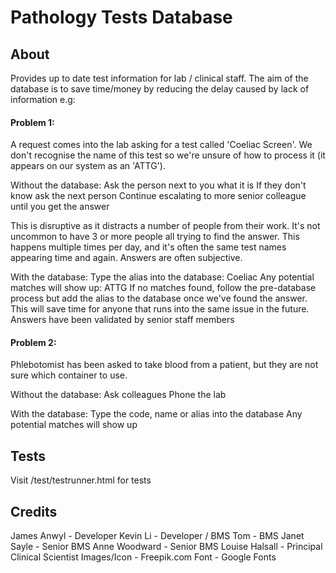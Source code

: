 # Pathology Tests Database

## About
Provides up to date test information for lab / clinical staff. The aim of the database is to save time/money by reducing the delay caused by lack of information e.g:

#### Problem 1:

A request comes into the lab asking for a test called 'Coeliac Screen'. We don't recognise the name of this test so we're unsure of how to process it (it appears on our system as an 'ATTG').

Without the database:
Ask the person next to you what it is
If they don't know ask the next person
Continue escalating to more senior colleague until you get the answer

This is disruptive as it distracts a number of people from their work. It's not uncommon to have 3 or more people all trying to find the answer. This happens multiple times per day, and it's often the same test names appearing time and again. Answers are often subjective.

With the database:
Type the alias into the database: Coeliac
Any potential matches will show up: ATTG
If no matches found, follow the pre-database process but add the alias to the database once we've found the answer. This will save time for anyone that runs into the same issue in the future.
Answers have been validated by senior staff members

#### Problem 2:

Phlebotomist has been asked to take blood from a patient, but they are not sure which container to use.

Without the database:
Ask colleagues
Phone the lab

With the database:
Type the code, name or alias into the database
Any potential matches will show up

## Tests
Visit /test/testrunner.html for tests

##  Credits
James Anwyl - Developer
Kevin Li - Developer / BMS
Tom - BMS
Janet Sayle - Senior BMS
Anne Woodward - Senior BMS
Louise Halsall - Principal Clinical Scientist
Images/Icon - Freepik.com
Font - Google Fonts
